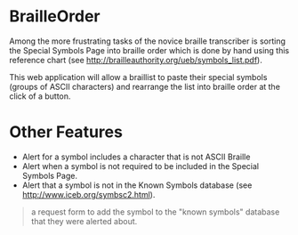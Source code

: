 # BrailleOrder
Among the more frustrating tasks of the novice braille transcriber 
is sorting the Special Symbols Page into braille order 
which is done by hand using this reference chart (see http://brailleauthority.org/ueb/symbols_list.pdf). 

This web application will allow a braillist to paste their special symbols (groups of ASCII characters) and rearrange the list into braille order at the click of a button. 

# Other Features
- Alert for a symbol includes a character that is not ASCII Braille 
- Alert when a symbol is not required to be included in the Special Symbols Page.
- Alert that a symbol is not in the Known Symbols database (see http://www.iceb.org/symbsc2.html).
> a request form to add the symbol to the "known symbols" database that they were alerted about.
